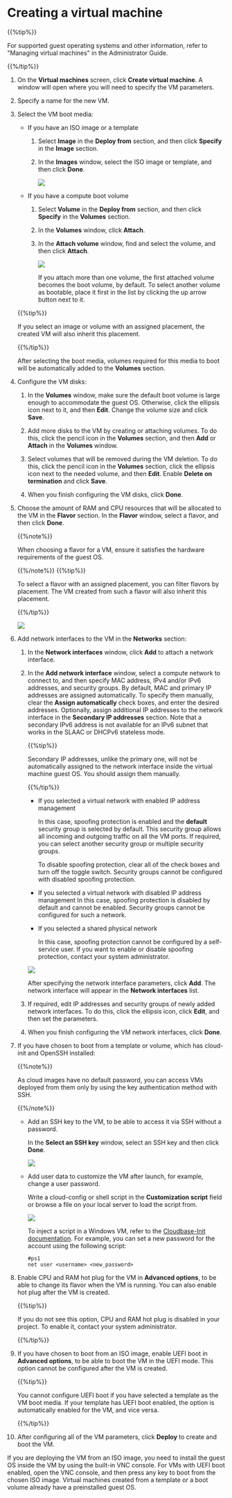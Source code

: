 # Creating a virtual machine

{{%tip%}}

For supported guest operating systems and other information, refer to "Managing virtual machines" in the Administrator Guide.

{{%/tip%}}

1.  On the **Virtual machines** screen, click **Create virtual machine**. A window will open where you will need to specify the VM parameters.

2.  Specify a name for the new VM.

3.  Select the VM boot media:

    - If you have an ISO image or a template
      1.  Select **Image** in the **Deploy from** section, and then click **Specify** in the **Image** section.

      2.  In the **Images** window, select the ISO image or template, and then click **Done**.

          <a href="resources/images/compute_vms2_vz.png" class="MCPopupThumbnailLink MCPopupThumbnailPopup"><img src="resources/images/compute_vms2_vz_thumb_0_100.png" class="MCPopupThumbnail img" style="mc-thumbnail: popup;mc-thumbnail-max-height: 100px;mc-thumbnail-max-width: auto;" data-mc-height="277" data-mc-width="984" tabindex="" /></a>
    - If you have a compute boot volume
      1.  Select **Volume** in the **Deploy from** section, and then click **Specify** in the **Volumes** section.

      2.  In the **Volumes** window, click **Attach**.

      3.  In the **Attach volume** window, find and select the volume, and then click **Attach**.

          <a href="resources/images/compute_vms3_vz.png" class="MCPopupThumbnailLink MCPopupThumbnailPopup"><img src="resources/images/compute_vms3_vz_thumb_0_100.png" class="MCPopupThumbnail img" style="mc-thumbnail: popup;mc-thumbnail-max-height: 100px;mc-thumbnail-max-width: auto;" data-mc-height="212" data-mc-width="488" tabindex="" /></a>

          If you attach more than one volume, the first attached volume becomes the boot volume, by default. To select another volume as bootable, place it first in the list by clicking the up arrow button next to it.

    {{%tip%}}

    If you select an image or volume with an assigned placement, the created VM will also inherit this placement.

    {{%/tip%}}

    After selecting the boot media, volumes required for this media to boot will be automatically added to the **Volumes** section.

4.  Configure the VM disks:

    1.  In the **Volumes** window, make sure the default boot volume is large enough to accommodate the guest OS. Otherwise, click the ellipsis icon next to it, and then **Edit**. Change the volume size and click **Save**.

    2.  Add more disks to the VM by creating or attaching volumes. To do this, click the pencil icon in the **Volumes** section, and then **Add** or **Attach** in the **Volumes** window.

    3.  Select volumes that will be removed during the VM deletion. To do this, click the pencil icon in the **Volumes** section, click the ellipsis icon next to the needed volume, and then **Edit**. Enable **Delete on termination** and click **Save**.

    4.  When you finish configuring the VM disks, click **Done**.

5.  Choose the amount of RAM and CPU resources that will be allocated to the VM in the **Flavor** section. In the **Flavor** window, select a flavor, and then click **Done**.

    {{%note%}}

    When choosing a flavor for a VM, ensure it satisfies the hardware requirements of the guest OS.

    {{%/note%}} {{%tip%}}

    To select a flavor with an assigned placement, you can filter flavors by placement. The VM created from such a flavor will also inherit this placement.

    {{%/tip%}}

    <a href="resources/images/compute_vms5_vz.png" class="MCPopupThumbnailLink MCPopupThumbnailPopup"><img src="resources/images/compute_vms5_vz_thumb_0_100.png" class="MCPopupThumbnail img" style="mc-thumbnail: popup;mc-thumbnail-max-height: 100px;mc-thumbnail-max-width: auto;" data-mc-height="596" data-mc-width="1037" tabindex="" /></a>

6.  Add network interfaces to the VM in the **Networks** section:

    1.  In the **Network interfaces** window, click **Add** to attach a network interface.

    2.  In the **Add network interface** window, select a compute network to connect to, and then specify MAC address, IPv4 and/or IPv6 addresses, and security groups. By default, MAC and primary IP addresses are assigned automatically. To specify them manually, clear the **Assign automatically** check boxes, and enter the desired addresses. Optionally, assign additional IP addresses to the network interface in the **Secondary IP addresses** section. Note that a secondary IPv6 address is not available for an IPv6 subnet that works in the SLAAC or DHCPv6 stateless mode.

        {{%tip%}}

        Secondary IP addresses, unlike the primary one, will not be automatically assigned to the network interface inside the virtual machine guest OS. You should assign them manually.

        {{%/tip%}}

        - If you selected a virtual network with enabled IP address management

          In this case, spoofing protection is enabled and the **default** security group is selected by default. This security group allows all incoming and outgoing traffic on all the VM ports. If required, you can select another security group or multiple security groups.

          To disable spoofing protection, clear all of the check boxes and turn off the toggle switch. Security groups cannot be configured with disabled spoofing protection.

        - If you selected a virtual network with disabled IP address management
          In this case, spoofing protection is disabled by default and cannot be enabled. Security groups cannot be configured for such a network.

        - If you selected a shared physical network

          In this case, spoofing protection cannot be configured by a self-service user. If you want to enable or disable spoofing protection, contact your system administrator.

        <a href="resources/images/compute_vms6_vz.png" class="MCPopupThumbnailLink MCPopupThumbnailPopup"><img src="resources/images/compute_vms6_vz_thumb_0_100.png" class="MCPopupThumbnail img" style="mc-thumbnail: popup;mc-thumbnail-max-height: 100px;mc-thumbnail-max-width: auto;" data-mc-height="862" data-mc-width="751" tabindex="" /></a>

        After specifying the network interface parameters, click **Add**. The network interface will appear in the **Network interfaces** list.

    3.  If required, edit IP addresses and security groups of newly added network interfaces. To do this, click the ellipsis icon, click **Edit**, and then set the parameters.

    4.  When you finish configuring the VM network interfaces, click **Done**.

7.  If you have chosen to boot from a template or volume, which has cloud-init and OpenSSH installed:

    {{%note%}}

    As cloud images have no default password, you can access VMs deployed from them only by using the key authentication method with SSH.

    {{%/note%}}

    - Add an SSH key to the VM, to be able to access it via SSH without a password.

      In the **Select an SSH key** window, select an SSH key and then click **Done**.

      <a href="resources/images/compute_vms9_vz.png" class="MCPopupThumbnailLink MCPopupThumbnailPopup"><img src="resources/images/compute_vms9_vz_thumb_0_100.png" class="MCPopupThumbnail img" style="mc-thumbnail: popup;mc-thumbnail-max-height: 100px;mc-thumbnail-max-width: auto;" data-mc-height="600" data-mc-width="793" tabindex="" /></a>

    - Add user data to customize the VM after launch, for example, change a user password.

      Write a cloud-config or shell script in the **Customization script** field or browse a file on your local server to load the script from.

      <a href="resources/images/compute_vms10_vz.png" class="MCPopupThumbnailLink MCPopupThumbnailPopup"><img src="resources/images/compute_vms10_vz_thumb_0_100.png" class="MCPopupThumbnail img" style="mc-thumbnail: popup;mc-thumbnail-max-height: 100px;mc-thumbnail-max-width: auto;" data-mc-height="472" data-mc-width="487" tabindex="" /></a>

      To inject a script in a Windows VM, refer to the <a href="https://cloudbase-init.readthedocs.io/en/latest/userdata.html" target="_blank">Cloudbase-Init documentation</a>. For example, you can set a new password for the account using the following script:

          #ps1
          net user <username> <new_password>

8.  Enable CPU and RAM hot plug for the VM in **Advanced options**, to be able to change its flavor when the VM is running. You can also enable hot plug after the VM is created.

    {{%tip%}}

    If you do not see this option, CPU and RAM hot plug is disabled in your project. To enable it, contact your system administrator.

    {{%/tip%}}

9.  If you have chosen to boot from an ISO image, enable UEFI boot in **Advanced options**, to be able to boot the VM in the UEFI mode. This option cannot be configured after the VM is created.

    {{%tip%}}

    You cannot configure UEFI boot if you have selected a template as the VM boot media. If your template has UEFI boot enabled, the option is automatically enabled for the VM, and vice versa.

    {{%/tip%}}

10. After configuring all of the VM parameters, click **Deploy** to create and boot the VM.

If you are deploying the VM from an ISO image, you need to install the guest OS inside the VM by using the built-in VNC console. For VMs with UEFI boot enabled, open the VNC console, and then press any key to boot from the chosen ISO image. Virtual machines created from a template or a boot volume already have a preinstalled guest OS.

